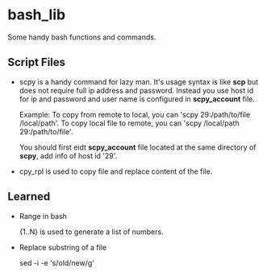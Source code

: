 # bash_lib
Some handy bash functions and commands.

## Script Files
- scpy is a handy command for lazy man. It's usage syntax is like **scp** but does not require full ip address and password. Instead you use host id for ip and password and user name is configured in **scpy_account** file.

  Example:
   To copy from remote to local, you can 'scpy 29:/path/to/file /local/path'.
   To copy local file to remote, you can 'scpy /local/path 29:/path/to/file'.

  You should first eidt **scpy_account** file located at the same directory of **scpy**, add info of host id '29'.

- cpy_rpl is used to copy file and replace content of the file.

## Learned

- Range in bash

  {1..N} is used to generate a list of numbers.

- Replace substring of a file

  sed -i -e 's/old/new/g' <file>


